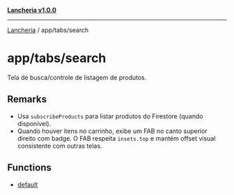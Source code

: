 [**Lancheria v1.0.0**](../../../README.md)

***

[Lancheria](../../../README.md) / app/tabs/search

# app/tabs/search

Tela de busca/controle de listagem de produtos.

## Remarks

- Usa `subscribeProducts` para listar produtos do Firestore (quando disponível).
- Quando houver itens no carrinho, exibe um FAB no canto superior direito com badge.
  O FAB respeita `insets.top` e mantém offset visual consistente com outras telas.

## Functions

- [default](functions/default.md)
